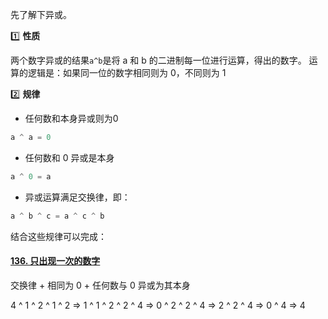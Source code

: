 先了解下异或。

:one: **性质**

两个数字异或的结果`a^b`是将 a 和 b 的二进制每一位进行运算，得出的数字。 运算的逻辑是：如果同一位的数字相同则为 0，不同则为 1

:two: **规律**

+ 任何数和本身异或则为0

~~~js
a ^ a = 0
~~~

+ 任何数和 0 异或是本身

~~~js
a ^ 0 = a
~~~

+ 异或运算满足交换律，即：

```js
a ^ b ^ c = a ^ c ^ b
```



结合这些规律可以完成：

#### [136. 只出现一次的数字](https://leetcode.cn/problems/single-number/)

交换律 + 相同为 0 + 任何数与 0 异或为其本身

4 ^ 1 ^ 2 ^ 1 ^ 2 => 1 ^ 1 ^ 2 ^ 2 ^ 4 => 0 ^ 2 ^ 2 ^ 4 => 2 ^ 2 ^ 4 => 0 ^ 4 => 4